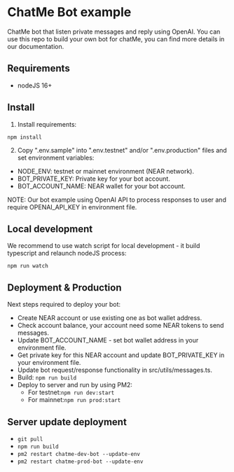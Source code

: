 # ChatMe Bot example

ChatMe bot that listen private messages and reply using OpenAI. You can use this repo to build your own bot for chatMe, you can find more
details in our documentation.

## Requirements

- nodeJS 16+

## Install

1. Install requirements:

``` 
npm install
```

2. Copy ".env.sample" into ".env.testnet" and/or ".env.production" files and set environment variables:

- NODE_ENV: testnet or mainnet environment (NEAR network).
- BOT_PRIVATE_KEY: Private key for your bot account.
- BOT_ACCOUNT_NAME: NEAR wallet for your bot account.

NOTE: Our bot example using OpenAI API to process responses to user and require OPENAI_API_KEY in environment file.

## Local development

We recommend to use watch script for local development - it build typescript and relaunch nodeJS process:

```npm run watch```

## Deployment & Production

Next steps required to deploy your bot:

- Create NEAR account or use existing one as bot wallet address.
- Check account balance, your account need some NEAR tokens to send messages.
- Update BOT_ACCOUNT_NAME - set bot wallet address in your environment file.
- Get private key for this NEAR account and update BOT_PRIVATE_KEY in your environment file.
- Update bot request/response functionality in src/utils/messages.ts.
- Build: ```npm run build```
- Deploy to server and run by using PM2:
    - For testnet:```npm run dev:start```
    - For mainnet:```npm run prod:start```

## Server update deployment

- ```git pull```
- ```npm run build```
- ```pm2 restart chatme-dev-bot --update-env```
- ```pm2 restart chatme-prod-bot --update-env```